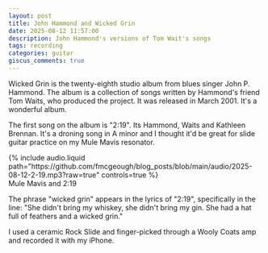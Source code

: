 ```yaml
---
layout: post
title: John Hammond and Wicked Grin
date: 2025-08-12 11:57:00
description: John Hammond's versions of Tom Wait's songs
tags: recording
categories: guitar
giscus_comments: true
---
```


Wicked Grin is the twenty-eighth studio album from blues singer John P. Hammond. The album is a collection of songs written by Hammond's friend Tom Waits, who produced the project. It was released in March 2001. It's a wonderful album.

The first song on the album is "2:19". Its Hammond, Waits and Kathleen Brennan. It's a droning song in A minor and I thought it'd be great for slide guitar practice on my Mule Mavis resonator.

<div class="row mt-3">
    <div class="col-sm mt-3 mt-md-0">
        {% include audio.liquid path="https://github.com/fmcgeough/blog_posts/blob/main/audio/2025-08-12-2-19.mp3?raw=true" controls=true %}
    </div>
</div>
<div class="caption">
  Mule Mavis and 2:19
</div>

The phrase "wicked grin" appears in the lyrics of "2:19", specifically in the line: "She didn't bring my whiskey, she didn't bring my gin. She had a hat full of feathers and a wicked grin."

I used a ceramic Rock Slide and finger-picked through a Wooly Coats amp and recorded it with my iPhone.
